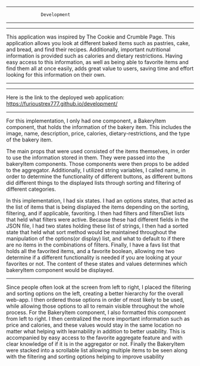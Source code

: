 <!-- # Development

### Link to Deployed Website
If you used the stencil code, this is `https://<your GitHub username>.github.io/<name of your repository>`

### Goal and Value of the Application

### Usability Principles Considered

### Organization of Components

### How Data is Passed Down Through Components

### How the User Triggers State Changes

 -->
 
***********************************************
                 Development                    
***********************************************

*********************************************************************************************************************************************

This application was inspired by The Cookie and Crumble Page. This application allows you look at different baked items
such as pastries, cake, and bread, and find their recipes. Additionally, important nutritional information is provided
such as calories and dietary restrictions. Having easy access to this information, as well as being able to favorite items
and find them all at once easily, adds great value to users, saving time and effort looking for this information on their own.

*********************************************************************************************************************************************


*********************************************************************************************************************************************
Here is the link to the deployed web application:
https://furioustrex777.github.io/development/


*********************************************************************************************************************************************

For this implementation, I only had one component, a BakeryItem component, that holds the information of the bakery item. This includes
the image, name, description, price, calories, dietary-restrictions, and the type of the bakery item. 

The main props that were used consisted of the items themselves, in order to use the information stored in them. They were passed into the 
bakeryItem components. Those components were then props to be added to the aggregator. Additionally, I utilized string variables,
I called name, in order to determine the functionality of different buttons, as different buttons did different things to the displayed lists
through sorting and filtering of different categories. 

In this implementation, I had six states. I had an options states, that acted as the list of items that is being displayed the items 
depending on the sorting, filtering, and if applicable, favoriting. I then had filters and filtersDiet lists that held what filters were active. 
Because these had different fields in the JSON file, I had two states holding these list of strings, I then had a sorted 
state that held what sort method would be maintained throughout the manipulation of the options(or display) list, and what to default to if there
are no items in the combinations of filters. Finally, I have a favs list that holds all the favorited items, and a favorite boolean, allowing
me two determine if a different functionality is needed if you are looking at your favorites or not. The content of these states and values
determines which bakeryItem component would be displayed.


*********************************************************************************************************************************************

Since people often look at the screen from left to right, I placed the filtering and sorting options on the left, creating a better 
hierarchy for the overall web-app. I then ordered those options in order of most likely to be used, while allowing those options to all
to remain visible throughout the whole process. For the BakeryItem component, I also formatted this component from left to right. 
I then centralized the more important information such as price and calories, and these values would stay in the same location no matter what helping with
learnability in addition to better usability. This is accompanied by easy access to the favorite aggregate feature and with clear 
knowledge of if it is in the aggregator or not. Finally the BakeryItem were stacked into a scrollable list allowing multiple items to be seen 
along with the filtering and sorting options helping to improve usability

